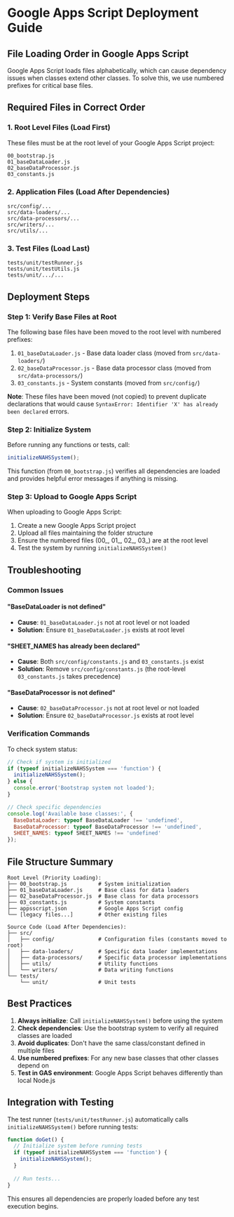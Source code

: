 # Google Apps Script Deployment Guide

## File Loading Order in Google Apps Script

Google Apps Script loads files alphabetically, which can cause dependency issues when classes extend other classes. To solve this, we use numbered prefixes for critical base files.

## Required Files in Correct Order

### 1. Root Level Files (Load First)
These files must be at the root level of your Google Apps Script project:

```
00_bootstrap.js
01_baseDataLoader.js
02_baseDataProcessor.js
03_constants.js
```

### 2. Application Files (Load After Dependencies)
```
src/config/...
src/data-loaders/...
src/data-processors/...
src/writers/...
src/utils/...
```

### 3. Test Files (Load Last)
```
tests/unit/testRunner.js
tests/unit/testUtils.js
tests/unit/.../...
```

## Deployment Steps

### Step 1: Verify Base Files at Root

The following base files have been moved to the root level with numbered prefixes:

1. `01_baseDataLoader.js` - Base data loader class (moved from `src/data-loaders/`)
2. `02_baseDataProcessor.js` - Base data processor class (moved from `src/data-processors/`)
3. `03_constants.js` - System constants (moved from `src/config/`)

**Note**: These files have been moved (not copied) to prevent duplicate declarations that would cause `SyntaxError: Identifier 'X' has already been declared` errors.

### Step 2: Initialize System

Before running any functions or tests, call:

```javascript
initializeNAHSSystem();
```

This function (from `00_bootstrap.js`) verifies all dependencies are loaded and provides helpful error messages if anything is missing.

### Step 3: Upload to Google Apps Script

When uploading to Google Apps Script:

1. Create a new Google Apps Script project
2. Upload all files maintaining the folder structure
3. Ensure the numbered files (00_, 01_, 02_, 03_) are at the root level
4. Test the system by running `initializeNAHSSystem()`

## Troubleshooting

### Common Issues

#### "BaseDataLoader is not defined"
- **Cause**: `01_baseDataLoader.js` not at root level or not loaded
- **Solution**: Ensure `01_baseDataLoader.js` exists at root level

#### "SHEET_NAMES has already been declared"
- **Cause**: Both `src/config/constants.js` and `03_constants.js` exist
- **Solution**: Remove `src/config/constants.js` (the root-level `03_constants.js` takes precedence)

#### "BaseDataProcessor is not defined"
- **Cause**: `02_baseDataProcessor.js` not at root level or not loaded
- **Solution**: Ensure `02_baseDataProcessor.js` exists at root level

### Verification Commands

To check system status:

```javascript
// Check if system is initialized
if (typeof initializeNAHSSystem === 'function') {
  initializeNAHSSystem();
} else {
  console.error('Bootstrap system not loaded');
}

// Check specific dependencies
console.log('Available base classes:', {
  BaseDataLoader: typeof BaseDataLoader !== 'undefined',
  BaseDataProcessor: typeof BaseDataProcessor !== 'undefined',
  SHEET_NAMES: typeof SHEET_NAMES !== 'undefined'
});
```

## File Structure Summary

```
Root Level (Priority Loading):
├── 00_bootstrap.js          # System initialization
├── 01_baseDataLoader.js     # Base class for data loaders
├── 02_baseDataProcessor.js  # Base class for data processors
├── 03_constants.js          # System constants
├── appsscript.json          # Google Apps Script config
└── [legacy files...]        # Other existing files

Source Code (Load After Dependencies):
├── src/
│   ├── config/              # Configuration files (constants moved to root)
│   ├── data-loaders/        # Specific data loader implementations
│   ├── data-processors/     # Specific data processor implementations
│   ├── utils/               # Utility functions
│   └── writers/             # Data writing functions
└── tests/
    └── unit/                # Unit tests
```

## Best Practices

1. **Always initialize**: Call `initializeNAHSSystem()` before using the system
2. **Check dependencies**: Use the bootstrap system to verify all required classes are loaded
3. **Avoid duplicates**: Don't have the same class/constant defined in multiple files
4. **Use numbered prefixes**: For any new base classes that other classes depend on
5. **Test in GAS environment**: Google Apps Script behaves differently than local Node.js

## Integration with Testing

The test runner (`tests/unit/testRunner.js`) automatically calls `initializeNAHSSystem()` before running tests:

```javascript
function doGet() {
  // Initialize system before running tests
  if (typeof initializeNAHSSystem === 'function') {
    initializeNAHSSystem();
  }
  
  // Run tests...
}
```

This ensures all dependencies are properly loaded before any test execution begins.
